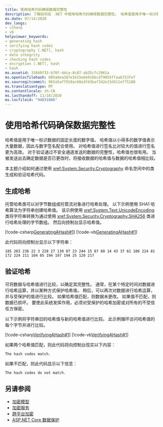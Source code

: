 ```yaml
---
title: 使用哈希代码确保数据完整性
description: 了解如何在 .NET 中使用哈希代码确保数据完整性。 哈希值是用于唯一标识数据的固定长度的数字值。
ms.date: 07/14/2020
dev_langs:
- csharp
- vb
helpviewer_keywords:
- generating hash
- verifying hash codes
- cryptography [.NET], hash
- data integrity
- checking hash codes
- encryption [.NET], hash
- hash
ms.assetid: 33660f33-b70f-4dca-8c87-ab35cfc2961a
ms.openlocfilehash: 085a0ea387e3415e6e916bcdf9055ffaa6753fef
ms.sourcegitcommit: 965a5af7918acb0a3fd3baf342e15d511ef75188
ms.translationtype: MT
ms.contentlocale: zh-CN
ms.lasthandoff: 11/18/2020
ms.locfileid: "94831086"
---
```

# <a name="ensuring-data-integrity-with-hash-codes"></a>使用哈希代码确保数据完整性
哈希值是用于唯一标识数据的固定长度的数字值。 哈希值以小得多的数字值表示大量数据，因此与数字签名配合使用。 对哈希值进行签名比对较大的值进行签名更为高效。 对于验证通过不安全通道发送的数据的完整性，哈希值也很有用。 当被发送出去确定数据是否已更改时，将接收数据的哈希值与数据的哈希值相比较。  
  
本主题介绍如何通过使用 <xref:System.Security.Cryptography> 命名空间中的类生成和验证哈希代码。  
  
## <a name="generating-a-hash"></a>生成哈希

 托管哈希类可以对字节数组或托管流对象进行哈希处理。 以下示例使用 SHA1 哈希算法为字符串创建哈希值。 该示例使用 <xref:System.Text.UnicodeEncoding> 类将字符串转换为通过使用 <xref:System.Security.Cryptography.SHA256> 类进行哈希处理的字节数组。 然后向控制台显示哈希值。  

 [!code-csharp[GeneratingAHash#1](../../../samples/snippets/csharp/VS_Snippets_CLR/generatingahash/cs/program.cs#1)]
 [!code-vb[GeneratingAHash#1](../../../samples/snippets/visualbasic/VS_Snippets_CLR/generatingahash/vb/program.vb#1)]  
  
 此代码将向控制台显示以下字符串：  
  
 `185 203 236 22 3 228 27 130 87 23 244 15 87 88 14 43 37 61 106 224 81 172 224 211 104 85 194 197 194 25 120 217`  
  
## <a name="verifying-a-hash"></a>验证哈希

 可将数据与哈希值进行比较，以确定其完整性。 通常，在某个特定时间对数据进行哈希运算，并以某种方式保护哈希值。 稍后，可以再次对数据进行哈希运算，并与受保护的值进行比较。 如果哈希值匹配，则数据未更改。 如果值不匹配，则数据已损坏。 要使此系统发挥作用，必须对受保护的哈希加密或对所有的不受信任方保密。  
  
 以下示例将字符串旧的哈希值与新的哈希值进行比较。 此示例循环访问哈希值的每个字节并进行比较。  
  
 [!code-csharp[VerifyingAHash#1](../../../samples/snippets/csharp/VS_Snippets_CLR/verifyingahash/cs/program.cs#1)]
 [!code-vb[VerifyingAHash#1](../../../samples/snippets/visualbasic/VS_Snippets_CLR/verifyingahash/vb/program.vb#1)]  
  
 如果两个哈希值匹配，则此代码将向控制台现实以下内容：  
  
```console  
The hash codes match.  
```  
  
 如果不匹配，则此代码显示以下信息：  
  
```console  
The hash codes do not match.  
```  
  
## <a name="see-also"></a>另请参阅

- [加密模型](cryptography-model.md)
- [加密服务](cryptographic-services.md)
- [跨平台加密](cross-platform-cryptography.md)
- [ASP.NET Core 数据保护](/aspnet/core/security/data-protection/introduction)

